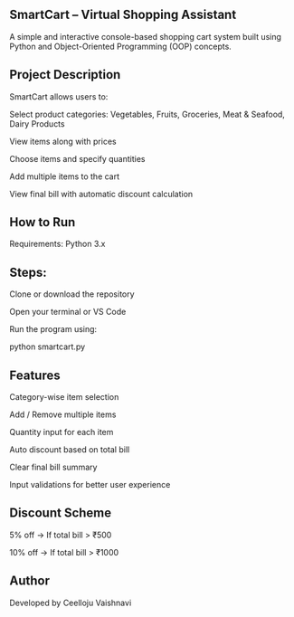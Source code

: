 ## SmartCart – Virtual Shopping Assistant
A simple and interactive console-based shopping cart system built using Python and Object-Oriented Programming (OOP) concepts.

## Project Description
SmartCart allows users to:

Select product categories: Vegetables, Fruits, Groceries, Meat & Seafood, Dairy Products

View items along with prices

Choose items and specify quantities

Add multiple items to the cart

View final bill with automatic discount calculation

## How to Run
Requirements: Python 3.x

## Steps:
Clone or download the repository

Open your terminal or VS Code

Run the program using:

python smartcart.py

## Features
Category-wise item selection

Add / Remove multiple items

Quantity input for each item

Auto discount based on total bill

Clear final bill summary

Input validations for better user experience

## Discount Scheme
5% off → If total bill > ₹500

10% off → If total bill > ₹1000

## Author
Developed by Ceelloju Vaishnavi
